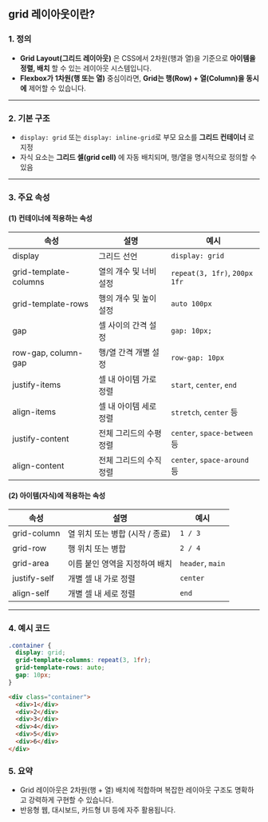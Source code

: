 ## grid 레이아웃이란?

### 1. 정의

- **Grid Layout(그리드 레이아웃)** 은 CSS에서 2차원(행과 열)을 기준으로 **아이템을 정렬, 배치** 할 수 있는 레이아웃 시스템입니다.
- **Flexbox가 1차원(행 또는 열)** 중심이라면, **Grid는 행(Row) + 열(Column)을 동시에** 제어할 수 있습니다.

---

### 2. 기본 구조

- `display: grid` 또는 `display: inline-grid`로 부모 요소를 **그리드 컨테이너** 로 지정
- 자식 요소는 **그리드 셀(grid cell)** 에 자동 배치되며, 행/열을 명시적으로 정의할 수 있음

---

### 3. 주요 속성

#### (1) 컨테이너에 적용하는 속성

| 속성                  | 설명                    | 예시                          |
| --------------------- | ----------------------- | ----------------------------- |
| display               | 그리드 선언             | `display: grid`               |
| grid-template-columns | 열의 개수 및 너비 설정  | `repeat(3, 1fr)`, `200px 1fr` |
| grid-template-rows    | 행의 개수 및 높이 설정  | `auto 100px`                  |
| gap                   | 셀 사이의 간격 설정     | `gap: 10px;`                  |
| row-gap, column-gap   | 행/열 간격 개별 설정    | `row-gap: 10px`               |
| justify-items         | 셀 내 아이템 가로 정렬  | `start`, `center`, `end`      |
| align-items           | 셀 내 아이템 세로 정렬  | `stretch`, `center` 등        |
| justify-content       | 전체 그리드의 수평 정렬 | `center`, `space-between` 등  |
| align-content         | 전체 그리드의 수직 정렬 | `center`, `space-around` 등   |

#### (2) 아이템(자식)에 적용하는 속성

| 속성         | 설명                            | 예시             |
| ------------ | ------------------------------- | ---------------- |
| grid-column  | 열 위치 또는 병합 (시작 / 종료) | `1 / 3`          |
| grid-row     | 행 위치 또는 병합               | `2 / 4`          |
| grid-area    | 이름 붙인 영역을 지정하여 배치  | `header`, `main` |
| justify-self | 개별 셀 내 가로 정렬            | `center`         |
| align-self   | 개별 셀 내 세로 정렬            | `end`            |

---

### 4. 예시 코드

```css
.container {
  display: grid;
  grid-template-columns: repeat(3, 1fr);
  grid-template-rows: auto;
  gap: 10px;
}
```

```html
<div class="container">
  <div>1</div>
  <div>2</div>
  <div>3</div>
  <div>4</div>
  <div>5</div>
  <div>6</div>
</div>
```

### 5. 요약

- Grid 레이아웃은 2차원(행 + 열) 배치에 적합하며 복잡한 레이아웃 구조도 명확하고 강력하게 구현할 수 있습니다.
- 반응형 웹, 대시보드, 카드형 UI 등에 자주 활용됩니다.
